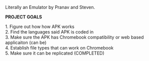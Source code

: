 Literally an Emulator by Pranav and Steven.

<strong> PROJECT GOALS </strong>
<div>1. Figure out how how APK works
  <div>
  <div>2. Find the languages said APK is coded in
    <div>
    <div>3. Make sure the APK has Chromebook compatibility or web based applicaiton (can be)
      <div>
      <div>4. Establish file types that can work on Chromebook
        <div>
        <div>5. Make sure it can be replicated (COMPLETED)
          <div>
